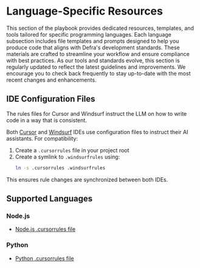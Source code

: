 # Language-Specific Resources

This section of the playbook provides dedicated resources, templates, and tools tailored for specific programming languages. Each language subsection includes file templates and prompts designed to help you produce code that aligns with Defra's development standards. These materials are crafted to streamline your workflow and ensure compliance with best practices. As our tools and standards evolve, this section is regularly updated to reflect the latest guidelines and improvements. We encourage you to check back frequently to stay up-to-date with the most recent changes and enhancements.

## IDE Configuration Files

The rules files for Cursor and Windsurf instruct the LLM on how to write code in a way that is consistent.

Both [Cursor](../tool-specific/tool-cursor.md) and [Windsurf](../tool-specific/tool-windsurf.md) IDEs use configuration files to instruct their AI assistants. For compatibility:

1. Create a `.cursorrules` file in your project root
2. Create a symlink to `.windsurfrules` using:
   ```bash
   ln -s .cursorrules .windsurfrules
   ```

This ensures rule changes are synchronized between both IDEs.

## Supported Languages

### Node.js
- [Node.js .cursorrules file](nodejs/nodejs-cursorrules.md)

### Python
- [Python .cursorrules file](python/python-cursorrules.md)